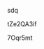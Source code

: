 sdq
































































tZe2QA3if

























7Oqr5mt
